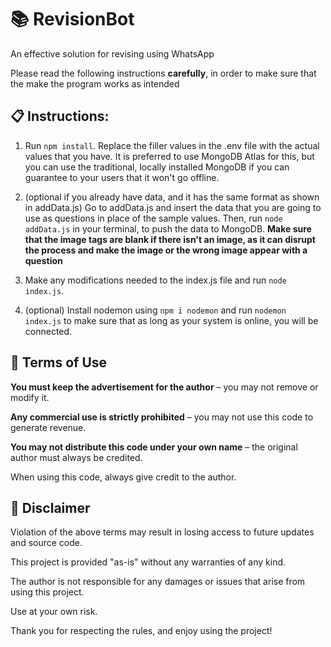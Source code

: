 # 📚 RevisionBot

An effective solution for revising using WhatsApp

Please read the following instructions **carefully**, in order to make sure that the make the program works as intended

## 📋 Instructions:
1. Run `npm install`. Replace the filler values in the .env file with the actual values that you have. It is preferred to use MongoDB Atlas for this, but you can use the traditional, locally installed MongoDB if you can guarantee to your users that it won't go offline.

2. (optional if you already have data, and it has the same format as shown in addData.js) Go to addData.js and insert the data that you are going to use as questions in place of the sample values. Then, run `node addData.js` in your terminal, to push the data to MongoDB. **Make sure that the image tags are blank if there isn't an image, as it can disrupt the process and make the image or the wrong image appear with a question**

3. Make any modifications needed to the index.js file and run `node index.js`. 

4. (optional) Install nodemon using `npm i nodemon` and run `nodemon index.js` to make sure that as long as your system is online, you will be connected.


## 📜 Terms of Use

**You must keep the advertisement for the author** – you may not remove or modify it.

**Any commercial use is strictly prohibited** – you may not use this code to generate revenue.

**You may not distribute this code under your own name** – the original author must always be credited.

When using this code, always give credit to the author.


## 📢 Disclaimer

Violation of the above terms may result in losing access to future updates and source code.

This project is provided "as-is" without any warranties of any kind.

The author is not responsible for any damages or issues that arise from using this project.

Use at your own risk.

Thank you for respecting the rules, and enjoy using the project!
